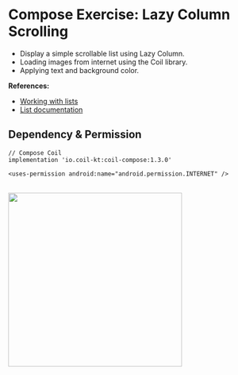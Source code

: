 # Compose Exercise: Lazy Column Scrolling
- Display a simple scrollable list using Lazy Column.
- Loading images from internet using the Coil library.
- Applying text and background color.

**References:**
- [Working with lists](https://developer.android.com/codelabs/jetpack-compose-layouts#5)
- [List documentation](https://developer.android.com/jetpack/compose/lists)

## Dependency & Permission
```
// Compose Coil
implementation 'io.coil-kt:coil-compose:1.3.0'
```

```
<uses-permission android:name="android.permission.INTERNET" />
```

<br />
<img src="https://user-images.githubusercontent.com/67064997/127976999-1317bbfb-d9c9-487d-b5d8-3d48c0921c25.png" width="350" />

